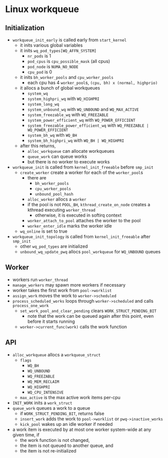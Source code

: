 Linux workqueue
===============

## Initialization

- `workqueue_init_early` is called early from `start_kernel`
  - it inits various global variables
  - it inits `wq_pod_types[WQ_AFFN_SYSTEM]`
    - `nr_pods` is 1
    - `pod_cpus` is `cpu_possible_mask` (all cpus)
    - `pod_node` is `NUMA_NO_NODE`
    - `cpu_pod` is 0
  - it inits `bh_worker_pools` and `cpu_worker_pools`
    - each cpu has 4 `worker_pool`s, `(cpu, bh) x (normal, highprio)`
  - it allocs a bunch of global workqueues
    - `system_wq`
    - `system_highpri_wq` with `WQ_HIGHPRI`
    - `system_long_wq`
    - `system_unbound_wq` with `WQ_UNBOUND` and `WQ_MAX_ACTIVE`
    - `system_freezable_wq` with `WQ_FREEZABLE`
    - `system_power_efficient_wq` with `WQ_POWER_EFFICIENT`
    - `system_freezable_power_efficient_wq` with `WQ_FREEZABLE | WQ_POWER_EFFICIENT`
    - `system_bh_wq` with `WQ_BH`
    - `system_bh_highpri_wq` with `WQ_BH | WQ_HIGHPRI`
  - after this returns,
    - `alloc_workqueue` can allocate workqueues
    - `queue_work` can queue works
    - but there is no worker to execute works
- `workqueue_init` is called from `kernel_init_freeable` before `smp_init`
  - `create_worker` create a worker for each of the `worker_pool`s
    - there are
      - `bh_worker_pools`
      - `cpu_worker_pools`
      - `unbound_pool_hash`
    - `alloc_worker` allocs a `worker`
    - if the pool is not `POOL_BH`, `kthread_create_on_node` creates a kthread
      executing `worker_thread`
      - otherwise, it is executed in softirq context
    - `worker_attach_to_pool` attaches the worker to the pool
    - `worker_enter_idle` marks the worker idle
  - `wq_online` is set to true
- `workqueue_init_topology` is called from `kernel_init_freeable` after
  `smp_init`
  - other `wq_pod_types` are initialized
  - `unbound_wq_update_pwq` allocs `pool_workqueue` for `WQ_UNBOUND` queues

## Worker

- workers run `worker_thread`
- `manage_workers` may spawn more workers if necessary
- worker takes the first work from `pool->worklist`
- `assign_work` moves the work to `worker->scheduled`
- `process_scheduled_works` loops through `worker->scheduled` and calls
  `process_one_work`
  - `set_work_pool_and_clear_pending` clears `WORK_STRUCT_PENDING_BIT`
    - note that the work can be queued again after this point, even before it
      starts running
  - `worker->current_func(work)` calls the work function

## API

- `alloc_workqueue` allocs a `workqueue_struct`
  - `flags`
    - `WQ_BH`
    - `WQ_UNBOUND`
    - `WQ_FREEZABLE`
    - `WQ_MEM_RECLAIM`
    - `WQ_HIGHPRI`
    - `WQ_CPU_INTENSIVE`
  - `max_active` is the max active work items per-cpu
- `INIT_WORK` inits a `work_struct`
- `queue_work` queues a work to a queue
  - if `WORK_STRUCT_PENDING_BIT`, returns false
  - `insert_work` adds the work to `pool->worklist` or `pwq->inactive_works`
  - `kick_pool` wakes up an idle worker if needed
- a work item is executed by at most one worker system-wide at any given time,
  if
  - the work function is not changed,
  - the item is not queued to another queue, and
  - the item is not re-initialized
